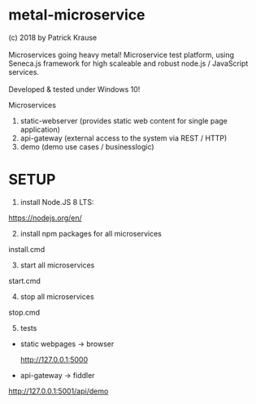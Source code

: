 # metal-microservice

(c) 2018 by Patrick Krause<br><br>
Microservices going heavy metal! Microservice test platform, using Seneca.js framework for high scaleable and robust node.js / JavaScript services.<br><br>
Developed & tested under Windows 10! 

Microservices

1. static-webserver (provides static web content for single page application)
2. api-gateway (external access to the system via REST / HTTP)
3. demo (demo use cases / businesslogic)

SETUP
======

1. install Node.JS 8 LTS:

https://nodejs.org/en/

2. install npm packages for all microservices

install.cmd

3. start all microservices

start.cmd

4. stop all microservices

stop.cmd
 
5. tests

- static webpages -> browser

  http://127.0.0.1:5000

- api-gateway -> fiddler

http://127.0.0.1:5001/api/demo

